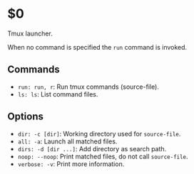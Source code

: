 $0
==

Tmux launcher.

When no command is specified the `run` command is invoked.

## Commands

* `run: run, r`: Run tmux commands (source-file).
* `ls: ls`: List command files.

## Options

* `dir: -c [dir]`: Working directory used for `source-file`.
* `all: -a`: Launch all matched files.
* `dirs: -d [dir ...]`: Add directory as search path.
* `noop: --noop`: Print matched files, do not call `source-file`.
* `verbose: -v`: Print more information.
